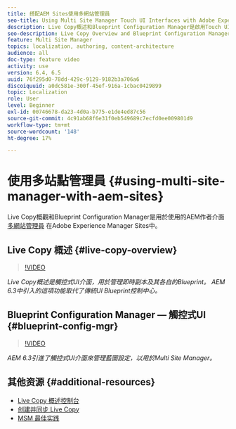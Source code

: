 ```yaml
---
title: 搭配AEM Sites使用多網站管理員
seo-title: Using Multi Site Manager Touch UI Interfaces with Adobe Experience Manager
description: Live Copy概述和Blueprint Configuration Manager是啟用Touch UI的介面，可搭配多站點管理員使用。
seo-description: Live Copy Overview and Blueprint Configuration Manager are Touch UI Enabled interfaces for working with Multi Site Manager with Adobe Experience Manager.
feature: Multi Site Manager
topics: localization, authoring, content-architecture
audience: all
doc-type: feature video
activity: use
version: 6.4, 6.5
uuid: 76f295d0-78dd-429c-9129-9182b3a706a6
discoiquuid: a0dc581e-300f-45ef-916a-1cbac0429899
topic: Localization
role: User
level: Beginner
exl-id: 00746678-da23-4d0a-b775-e1de4ed87c56
source-git-commit: 4c91ab68f6e31f0eb549689c7ecfd0ee009801d9
workflow-type: tm+mt
source-wordcount: '148'
ht-degree: 17%

---
```


# 使用多站點管理員 {#using-multi-site-manager-with-aem-sites}

Live Copy概觀和Blueprint Configuration Manager是用於使用的AEM作者介面 [多網站管理員](https://experienceleague.adobe.com/docs/experience-manager-cloud-service/content/sites/administering/reusing-content/msm-and-translation.html) 在Adobe Experience Manager Sites中。

## Live Copy 概述 {#live-copy-overview}

>[!VIDEO](https://video.tv.adobe.com/v/17054?quality=12&learn=on)

*Live Copy概述是觸控式UI介面，用於管理即時副本及其各自的Blueprint。 AEM 6.3中引入的這項功能取代了傳統UI Blueprint控制中心。*

## Blueprint Configuration Manager — 觸控式UI {#blueprint-config-mgr}

>[!VIDEO](https://video.tv.adobe.com/v/17056?quality=12&learn=on)

*AEM 6.3引進了觸控式UI介面來管理藍圖設定，以用於Multi Site Manager。*

## 其他资源 {#additional-resources}

* [Live Copy 概述控制台](https://helpx.adobe.com/experience-manager/6-5/sites/administering/using/msm-livecopy-overview.html)
* [创建并同步 Live Copy](https://helpx.adobe.com/experience-manager/6-5/sites/administering/using/msm-livecopy.html)
* [MSM 最佳实践](https://helpx.adobe.com/experience-manager/6-5/sites/administering/using/msm-best-practices.html)

